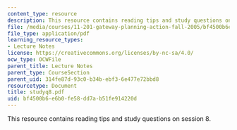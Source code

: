 ```yaml
---
content_type: resource
description: This resource contains reading tips and study questions on session 8.
file: /media/courses/11-201-gateway-planning-action-fall-2005/bf4500b6e6b0fe58dd7ab51fe914220d_studyq8.pdf
file_type: application/pdf
learning_resource_types:
- Lecture Notes
license: https://creativecommons.org/licenses/by-nc-sa/4.0/
ocw_type: OCWFile
parent_title: Lecture Notes
parent_type: CourseSection
parent_uid: 314fe87d-93c0-b34b-ebf3-6e477e72bbd8
resourcetype: Document
title: studyq8.pdf
uid: bf4500b6-e6b0-fe58-dd7a-b51fe914220d
---
```

This resource contains reading tips and study questions on session 8.